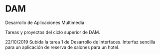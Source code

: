 # DAM
Desarrollo de Aplicaciones Multimedia

Tareas y proyectos del ciclo superior de DAM.

22/10/2019 Subida la tarea 1 de Desarrollo de Interfaces.
Interfaz sencilla para un aplicación de reserva de salones para un hotel.

